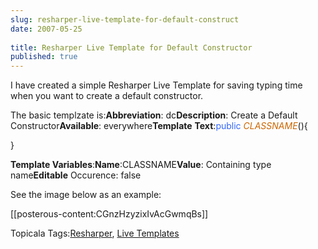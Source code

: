 ```yaml
---
slug: resharper-live-template-for-default-construct
date: 2007-05-25
 
title: Resharper Live Template for Default Constructor
published: true
---
```

I have created a simple Resharper Live Template for saving typing time when you want to create a default constructor.<p />The basic templzate is:<strong>Abbreviation</strong>: dc<strong>Description</strong>: Create a Default Constructor<strong>Available</strong>: everywhere<strong>Template</strong> <strong>Text</strong>:<span style="color: #3366ff;">public</span> <span style="color: #cc6600;">$CLASSNAME$</span>(){<p />}<p /><strong>Template Variables</strong>:<strong>Name</strong>:CLASSNAME<strong>Value</strong>: Containing type name<strong>Editable</strong> Occurence: false<p />See the image below as an example:<p />[[posterous-content:CGnzHzyzixIvAcGwmqBs]]<p />Topicala Tags:[Resharper](http://www.topicala.com/tag/Resharper), [Live Templates](http://www.topicala.com/tag/Live%20Templates)


